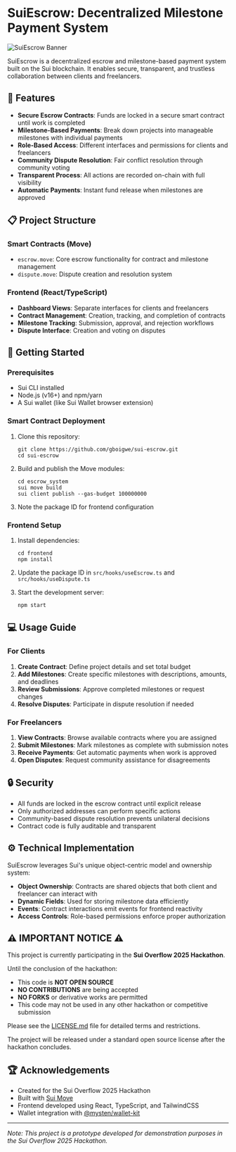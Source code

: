 # SuiEscrow: Decentralized Milestone Payment System

![SuiEscrow Banner](https://example.com/banner-placeholder.png)

SuiEscrow is a decentralized escrow and milestone-based payment system built on the Sui blockchain. It enables secure, transparent, and trustless collaboration between clients and freelancers.

## 🌟 Features

- **Secure Escrow Contracts**: Funds are locked in a secure smart contract until work is completed
- **Milestone-Based Payments**: Break down projects into manageable milestones with individual payments
- **Role-Based Access**: Different interfaces and permissions for clients and freelancers
- **Community Dispute Resolution**: Fair conflict resolution through community voting
- **Transparent Process**: All actions are recorded on-chain with full visibility
- **Automatic Payments**: Instant fund release when milestones are approved

## 📋 Project Structure

### Smart Contracts (Move)

- `escrow.move`: Core escrow functionality for contract and milestone management
- `dispute.move`: Dispute creation and resolution system

### Frontend (React/TypeScript)

- **Dashboard Views**: Separate interfaces for clients and freelancers
- **Contract Management**: Creation, tracking, and completion of contracts
- **Milestone Tracking**: Submission, approval, and rejection workflows
- **Dispute Interface**: Creation and voting on disputes

## 🚀 Getting Started

### Prerequisites

- Sui CLI installed
- Node.js (v16+) and npm/yarn
- A Sui wallet (like Sui Wallet browser extension)

### Smart Contract Deployment

1. Clone this repository:
   ```
   git clone https://github.com/gboigwe/sui-escrow.git
   cd sui-escrow
   ```

2. Build and publish the Move modules:
   ```
   cd escrow_system
   sui move build
   sui client publish --gas-budget 100000000
   ```
   
3. Note the package ID for frontend configuration

### Frontend Setup

1. Install dependencies:
   ```
   cd frontend
   npm install
   ```

2. Update the package ID in `src/hooks/useEscrow.ts` and `src/hooks/useDispute.ts`

3. Start the development server:
   ```
   npm start
   ```

## 💻 Usage Guide

### For Clients

1. **Create Contract**: Define project details and set total budget
2. **Add Milestones**: Create specific milestones with descriptions, amounts, and deadlines
3. **Review Submissions**: Approve completed milestones or request changes
4. **Resolve Disputes**: Participate in dispute resolution if needed

### For Freelancers

1. **View Contracts**: Browse available contracts where you are assigned
2. **Submit Milestones**: Mark milestones as complete with submission notes
3. **Receive Payments**: Get automatic payments when work is approved
4. **Open Disputes**: Request community assistance for disagreements

## 🔒 Security

- All funds are locked in the escrow contract until explicit release
- Only authorized addresses can perform specific actions
- Community-based dispute resolution prevents unilateral decisions
- Contract code is fully auditable and transparent

## ⚙️ Technical Implementation

SuiEscrow leverages Sui's unique object-centric model and ownership system:

- **Object Ownership**: Contracts are shared objects that both client and freelancer can interact with
- **Dynamic Fields**: Used for storing milestone data efficiently
- **Events**: Contract interactions emit events for frontend reactivity
- **Access Controls**: Role-based permissions enforce proper authorization

## ⚠️ IMPORTANT NOTICE ⚠️

This project is currently participating in the **Sui Overflow 2025 Hackathon**. 

Until the conclusion of the hackathon:
- This code is **NOT OPEN SOURCE**
- **NO CONTRIBUTIONS** are being accepted
- **NO FORKS** or derivative works are permitted
- This code may not be used in any other hackathon or competitive submission

Please see the [LICENSE.md](./LICENSE.md) file for detailed terms and restrictions.

The project will be released under a standard open source license after the hackathon concludes.

## 🏆 Acknowledgements

- Created for the Sui Overflow 2025 Hackathon
- Built with [Sui Move](https://docs.sui.io/build/move)
- Frontend developed using React, TypeScript, and TailwindCSS
- Wallet integration with [@mysten/wallet-kit](https://sdk.mystenlabs.com/wallet-kit)

---

*Note: This project is a prototype developed for demonstration purposes in the Sui Overflow 2025 Hackathon.*
